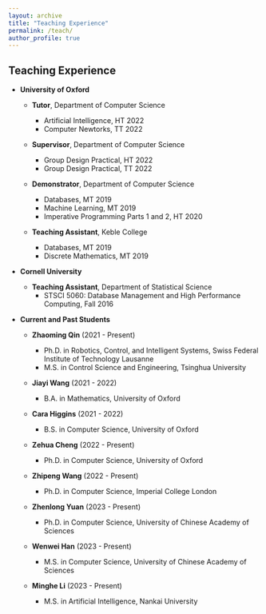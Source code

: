 ```yaml
---
layout: archive
title: "Teaching Experience"
permalink: /teach/
author_profile: true
---
```


## Teaching Experience
* **University of Oxford**  
  + **Tutor**, Department of Computer Science   
    - Artificial Intelligence, HT 2022  
    - Computer Newtorks, TT 2022

  + **Supervisor**, Department of Computer Science   
    - Group Design Practical, HT 2022  
    - Group Design Practical, TT 2022  

  + **Demonstrator**, Department of Computer Science  
    - Databases, MT 2019  
    - Machine Learning, MT 2019 
    - Imperative Programming Parts 1 and 2, HT 2020 

  + **Teaching Assistant**, Keble College  
    - Databases, MT 2019  
    - Discrete Mathematics, MT 2019  
    
* **Cornell University**  
  + **Teaching Assistant**, Department of Statistical Science  
    - STSCI 5060: Database Management and High Performance Computing, Fall 2016  

* **Current and Past Students**  
  + **Zhaoming Qin** (2021 - Present)  
    - Ph.D. in Robotics, Control, and Intelligent Systems, Swiss Federal Institute of Technology Lausanne  
    - M.S. in Control Science and Engineering, Tsinghua University  

  + **Jiayi Wang** (2021 - 2022)  
    - B.A. in Mathematics, University of Oxford

  + **Cara Higgins** (2021 - 2022)  
    - B.S. in Computer Science, University of Oxford

  + **Zehua Cheng** (2022 - Present)    
    - Ph.D. in Computer Science, University of Oxford  

  + **Zhipeng Wang** (2022 - Present)  
    - Ph.D. in Computer Science, Imperial College London  

  + **Zhenlong Yuan** (2023 - Present)
    - Ph.D. in Computer Science, University of Chinese Academy of Sciences

  + **Wenwei Han** (2023 - Present)
    - M.S. in Computer Science, University of Chinese Academy of Sciences

  + **Minghe Li** (2023 - Present)  
    - M.S. in Artificial Intelligence, Nankai University  



